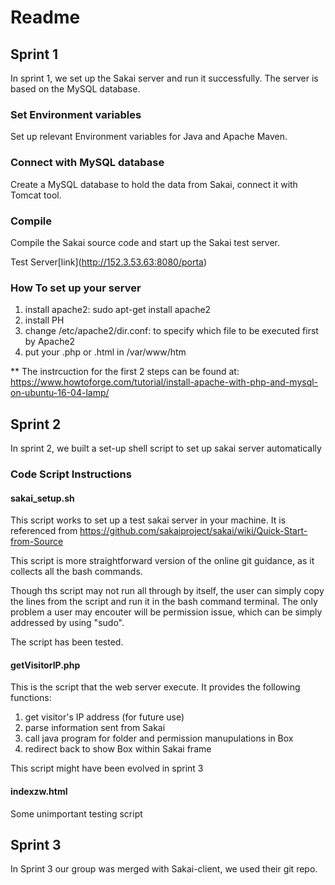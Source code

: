 # Readme
## Sprint 1
In sprint 1, we set up the Sakai server and run it successfully.
The server is based on the MySQL database. 
 
 
### Set Environment variables
 Set up relevant Environment variables for Java and Apache Maven.
 
   
### Connect with MySQL database
Create a MySQL database to hold the data from Sakai, connect it with Tomcat tool.


### Compile
Compile the Sakai source code and start up the Sakai test server. 


Test Server\[link\](http://152.3.53.63:8080/porta)

### How To set up your server

1. install apache2: sudo apt-get install apache2
2. install PH
3. change /etc/apache2/dir.conf: to specify which file to be executed first by Apache2 
4. put your .php or .html in /var/www/htm

** The instrcuction for the first 2 steps can be found at: https://www.howtoforge.com/tutorial/install-apache-with-php-and-mysql-on-ubuntu-16-04-lamp/

## Sprint 2
In sprint 2, we built a set-up shell script to set up sakai server automatically 

### Code Script Instructions

#### sakai_setup.sh

This script works to set up a test sakai server in your machine. It is referenced from https://github.com/sakaiproject/sakai/wiki/Quick-Start-from-Source

This script is more straightforward version of the online git guidance, as it collects all the bash commands.

Though ths script may not run all through by itself, the user can simply copy the lines from the script and run it in the bash command terminal. The only problem a user may encouter will be permission issue, which can be simply addressed by using "sudo".

The script has been tested.

#### getVisitorIP.php

This is the script that the web server execute. It provides the following functions: 

1. get visitor's IP address (for future use)
2. parse information sent from Sakai
3. call java program for folder and permission manupulations in Box 
4. redirect back to show Box within Sakai frame

This script might have been evolved in sprint 3

#### indexzw.html

Some unimportant testing script

## Sprint 3
In Sprint 3 our group was merged with Sakai-client, we used their git repo.